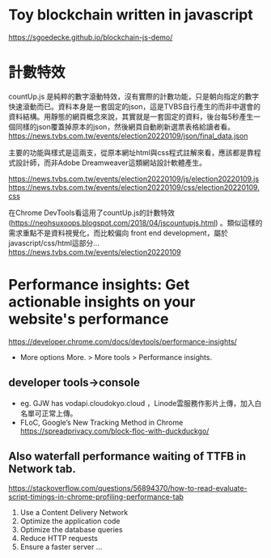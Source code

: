 # Toy blockchain written in javascript
https://sgoedecke.github.io/blockchain-js-demo/
# 計數特效
countUp.js 是純粹的數字滾動特效，沒有實際的計數功能，只是朝向指定的數字快速滾動而已。資料本身是一套固定的json，這是TVBS自行產生的而非中選會的資料結構。用靜態的網頁概念來說，其實就是一套固定的資料，後台每5秒產生一個同樣的json覆蓋掉原本的json，然後網頁自動刷新選票表格給讀者看。
https://news.tvbs.com.tw/events/election20220109/json/final_data.json

主要的功能與樣式是這兩支，從原本網址html與css程式註解來看，應該都是靠程式設計師，而非Adobe Dreamweaver這類網站設計軟體產生。

https://news.tvbs.com.tw/events/election20220109/js/election20220109.js
https://news.tvbs.com.tw/events/election20220109/css/election20220109.css

在Chrome DevTools看這用了countUp.js的計數特效 (https://neohsuxoops.blogspot.com/2018/04/jscountupjs.html) 。類似這樣的需求重點不是資料視覺化，而比較偏向 front end development，屬於javascript/css/html這部分... https://news.tvbs.com.tw/events/election20220109

# Performance insights: Get actionable insights on your website's performance
https://developer.chrome.com/docs/devtools/performance-insights/
 - More options More. > More tools > Performance insights.
## developer tools->console 
 - eg. GJW has vodapi.cloudokyo.cloud ，Linode雲服務作影片上傳，加入白名單可正常上傳。
 - FLoC, Google’s New Tracking Method in Chrome https://spreadprivacy.com/block-floc-with-duckduckgo/
## Also waterfall performance waiting of TTFB in Network tab.
https://stackoverflow.com/questions/56894370/how-to-read-evaluate-script-timings-in-chrome-profiling-performance-tab
 1. Use a Content Delivery Network 
 2. Optimize the application code 
 3. Optimize the database queries 
 4. Reduce HTTP requests 
 5. Ensure a faster server ...


